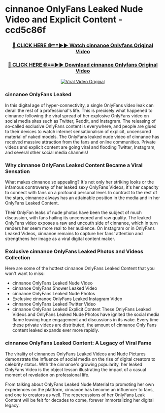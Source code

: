 # cinnanoe OnlyFans Leaked Nude Video and Explicit Content - ccd5c86f

<div align="center">

### [🔴 CLICK HERE 🌐==►► Watch cinnanoe Onlyfans Original Video](https://aff.leakpic.com/?utm_medium=9dac6e3e92780789e695eb65dc45befdb20081c8&utm_campaign=Link_for_leakpic_com)

### [🔴 CLICK HERE 🌐==►► Download cinnanoe Onlyfans Original Video](https://aff.leakpic.com/?utm_medium=9dac6e3e92780789e695eb65dc45befdb20081c8&utm_campaign=Link_for_leakpic_com)

[![Viral Video Original](https://i.ibb.co.com/xMMVF88/686577567.gif)](https://aff.leakpic.com/?utm_medium=9dac6e3e92780789e695eb65dc45befdb20081c8&utm_campaign=Link_for_leakpic_com)

</div>

### cinnanoe OnlyFans Leaked
In this digital age of hyper-connectivity, a single OnlyFans video leak can derail the rest of a professional's life. This is precisely what happened to cinnanoe following the viral spread of her explosive OnlyFans video on social media sites such as Twitter, Reddit, and Instagram. The releasing of so-called exclusive OnlyFans content is everywhere, and people are glued to their devices to watch internet sensationalism of explicit, uncensored material of naked models. 
The OnlyFans leaked nude video of cinnanoe has received massive attraction from the fans and online communities. Private videos and explicit content are going viral and flooding Twitter, Instagram, and several other social media channels!

### Why cinnanoe OnlyFans Leaked Content Became a Viral Sensation
What makes cinnanoe so appealing? It's not only her striking looks or the infamous controversy of her leaked sexy OnlyFans Videos, it's her capacity to connect with fans on a profound personal level. In contrast to the rest of the stars, cinnanoe always has an attainable position in the media and in her OnlyFans Leaked Content.

Their OnlyFan leaks of nude photos have been the subject of much discussion, with fans hailing its uncensored and raw quality. The leaked OnlyFans video exposes a raw and uncouth side of cinnanoe, which in turn renders her seem more real to her audience. On Instagram or in OnlyFans Leaked Videos, cinnanoe remains to capture her fans' attention and strengthens her image as a viral digital content maker.

### Exclusive cinnanoe OnlyFans Leaked Photos and Videos Collection
Here are some of the hottest cinnanoe OnlyFans Leaked Content that you won't want to miss:
- cinnanoe OnlyFans Leaked Nude Video
- cinnanoe OnlyFans Shower Leaked Video
- cinnanoe OnlyFans Leaked Nude Photos
- Exclusive cinnanoe OnlyFans Leaked Instagram Video
- cinnanoe OnlyFans Leaked Twitter Video
- cinnanoe OnlyFans Leaked Explicit Content
These OnlyFans Leaked Videos and OnlyFans Leaked Nude Photos have ignited the social media flame leaving huge engagement and discussions in its wake. Every time these private videos are distributed, the amount of cinnanoe Only Fans content leaked expands ever more rapidly.

### cinnanoe OnlyFans Leaked Content: A Legacy of Viral Fame
The virality of cinnanoes OnlyFans Leaked Videos and Nude Pictures demonstrate the influence of social media on the rise of digital creators to celebrity status. With the cinnanoe's growing popularity, her leaked OnlyFans Video is the object lesson illustrating the impact of a casual moment of revelation on professional life.

From talking about OnlyFans Leaked Nude Material to promoting her own experiences on the platform, cinnanoe has become an influencer to fans, and one to creators as well. The repercussions of her OnlyFans Leak Content will be felt for decades to come, forever immortalizing her digital legacy.
